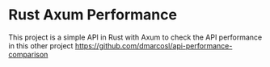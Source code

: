 # Rust Axum Performance

This project is a simple API in Rust with Axum to check the API performance in this other project https://github.com/dmarcosl/api-performance-comparison